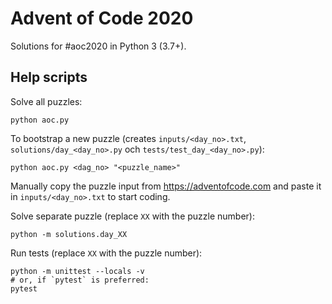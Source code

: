 Advent of Code 2020
===================

Solutions for #aoc2020 in Python 3 (3.7+).

Help scripts
------------

Solve all puzzles:

    python aoc.py
    
To bootstrap a new puzzle (creates `inputs/<day_no>.txt`, `solutions/day_<day_no>.py` och
`tests/test_day_<day_no>.py`):

    python aoc.py <dag_no> "<puzzle_name>"

Manually copy the puzzle input from https://adventofcode.com and paste it in `inputs/<day_no>.txt`
to start coding.

Solve separate puzzle (replace `XX` with the puzzle number):

    python -m solutions.day_XX

Run tests (replace `XX` with the puzzle number):

    python -m unittest --locals -v
    # or, if `pytest` is preferred:
    pytest